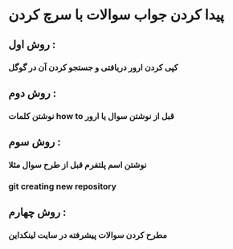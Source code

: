 # پیدا کردن جواب سوالات با سرچ کردن

## روش اول :
 ### کپی کردن ارور دریافتی و جستجو کردن آن در گوگل

## روش دوم :
### نوشتن کلمات how to قبل از نوشتن سوال یا ارور

## روش سوم :
### نوشتن اسم پلتفرم قبل از طرح سوال مثلا
### git creating new repository

## روش چهارم : 
### مطرح کردن سوالات پیشرفته در سایت لینکداین